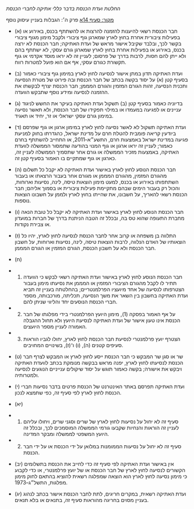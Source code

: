 *החלטת ועדת הכנסת בדבר כללי אתיקה לחברי הכנסת*

[מקור: סעיף 14א](https://he.wikisource.org/wiki/%D7%9B%D7%9C%D7%9C%D7%99_%D7%90%D7%AA%D7%99%D7%A7%D7%94_%D7%9C%D7%97%D7%91%D7%A8%D7%99_%D7%94%D7%9B%D7%A0%D7%A1%D7%AA#%D7%A4%D7%A8%D7%A7_%D7%96#סעיף_14א)
פרק ה׳: הגבלות בעניין עיסוק נוסף

- (א) חבר הכנסת רשאי להיענות להזמנה להרצות או להשתתף בכנס, באירוע או בפעילות ציבורית אחרת בחוץ לארץ שמארגן גוף ציבורי ולקבל מימון מגוף ציבורי בקשר לכך, ובלבד שקיבל אישור מראש של ועדת האתיקה; חבר הכנסת לא ירצה בכנס, באירוע או בפעילות אחרת בחוץ לארץ שמארגן גורם עסקי, לא ישתתף בהם ולא ייתן להם חסות, לרבות בדרך של פרסום; לעניין זה לא יראו מוסד אקדמי או גוף תקשורת כגורם עסקי, אף אם הוא פועל למטרות רווח.

- (ב) ועדת האתיקה תדון במתן אישור לנסיעה לחוץ לארץ במימון גוף ציבורי כאמור בסעיף קטן (א) על יסוד בקשה בכתב של חבר הכנסת ובה פירוט של מטרת הנסיעה ותכנית הנסיעה, זהות הגורם המזמין והגורם המממן; חבר הכנסת יצרף לבקשתו את ההזמנה לנסיעה ומידע נוסף שתבקש הוועדה.

- (ג) בדיוניה כאמור בסעיף קטן (ב) תשקול ועדת האתיקה בעיקר את החשש לניגוד עניינים או לפגיעה במעמדו או במילוי תפקידו של חבר הכנסת, ולא תאשר נסיעה במימון גורם עסקי ישראלי או זר, יחיד או תאגיד.

- (ד) ועדת האתיקה תשקול לא לאשר נסיעה לחוץ לארץ במימון ארגון או גוף שפרסם ביודעין קריאה פומבית להטלת חרם על מדינת ישראל, כהגדרתו בחוק למניעת פגיעה במדינת ישראל באמצעות חרם, התשע״א–2011, או התחייב להשתתף בחרם כאמור; לעניין זה יראו ארגון או גוף המנוי בהודעה שתמסור הממשלה לוועדת האתיקה, באמצעות מזכיר הממשלה או גורם אחר שתסמיך הממשלה לעניין זה, כארגון או גוף שמתקיים בו האמור בסעיף קטן זה.

- (ה) חבר הכנסת הנוסע לחוץ לארץ באישור ועדת האתיקה לא יקבל כל תשלום מהגורם המזמין, מהגורם המממן או מגורם אחר בעבור הרצאתו או בעבור השתתפותו באירוע או בכנס, למעט מימון הוצאות טיסה, לינה, נסיעות וארוחות, והכול רק בעבור הימים שבהם מתקיימת פעילות ציבורית או בסמוך אליהם; חבר הכנסת רשאי להאריך, על חשבונו, את שהייתו בחוץ לארץ ולממן על חשבונו הוצאות נוספות.

- (ו) חבר הכנסת הנוסע לחוץ לארץ באישור ועדת האתיקה לא יקבל כל טובת הנאה מחברת התעופה שהוא טס בה, ובכלל זה הטבה הניתנת בדרך של חברות במועדון או צבירת נקודות.

- (ז) התלווה בן משפחה או קרוב אחר לחבר הכנסת לנסיעה לחוץ לארץ, יהיו כל הוצאותיו של האדם הנלווה, לרבות הוצאות טיסה, לינה, נסיעות וארוחות, על חשבון חבר הכנסת ולא על חשבון הכנסת, הגורם המזמין או הגורם המממן.

- (ח)
- 1. חבר הכנסת הנוסע לחוץ לארץ באישור ועדת האתיקה רשאי לבקש כי הוועדה תתיר לו לקבל מהגורם הציבורי המזמין או המממן את נסיעתו מימון בעבור הצטרפותו לנסיעה של אחד מיועציו הפרלמנטריים; בהחלטתה בעניין זה תביא ועדת האתיקה בחשבון בין השאר את משך הנסיעה, תכליתה, מורכבותה, מספר חברי הכנסת הנוסעים יחד והליווי שניתן להם.
- 2. על אף האמור בפסקה (1), מימון היועץ הפרלמנטרי בידי מפלגתו של חבר הכנסת אינו טעון אישור של ועדת האתיקה לנסיעת היועץ ולא תחול ההגבלה האמורה לעניין מספר היועצים.
- 3. הצטרף יועץ פרלמנטרי לנסיעת חבר הכנסת לחוץ לארץ, יחולו לגביו הוראות סעיפים קטנים (ה), (ו) ו־(ז), בשינויים המחויבים.

- (ט) שר או סגן שר המבקש כי חבר הכנסת ייסע לחוץ לארץ או המבקש לצרף חבר הכנסת לנסיעתו לחוץ לארץ, יפנה מראש בבקשה מנומקת בכתב לוועדת האתיקה ויבקש את אישורה; בקשה כאמור תוגש על יסוד שיקולים ענייניים הנוגעים לנסיעה ולמטרותיה.

- (י) ועדת האתיקה תפרסם באתר האינטרנט של הכנסת פרטים בדבר נסיעות חברי הכנסת לחוץ לארץ לפי סעיף זה, כפי שתמצא לנכון.

- (יא)
- 1. סעיף זה לא יחול על נסיעות לחוץ לארץ של שרים וסגני שרים, ויחולו עליהם לעניין זה הוראות והנחיות שקבעו גורמי הממשלה המוסמכים לכך, ובכלל זה היועץ המשפטי לממשלה ומבקר המדינה.
- 2. סעיף זה לא יחול על נסיעות הממומנות במלואן על ידי הכנסת או על ידי חבר הכנסת.

- (יב) אין באישור ועדת האתיקה לפי סעיף זה כדי לחייב את הכנסת בתשלומים הקשורים לנסיעה לחוץ לארץ של חבר הכנסת או של יועץ פרלמנטרי, או כדי לקבוע כי מימון נסיעה לחוץ לארץ הוא הוצאה שמפלגה רשאית להוציא בהתאם לחוק מימון מפלגות, התשל״ג–1973.

- (יג) ועדת האתיקה רשאית, במקרים חריגים, לתת לחבר הכנסת אישור בכתב לנהוג בעניין מסוים בחריגה מהוראות סעיף זה, בתנאים או בלא תנאים.